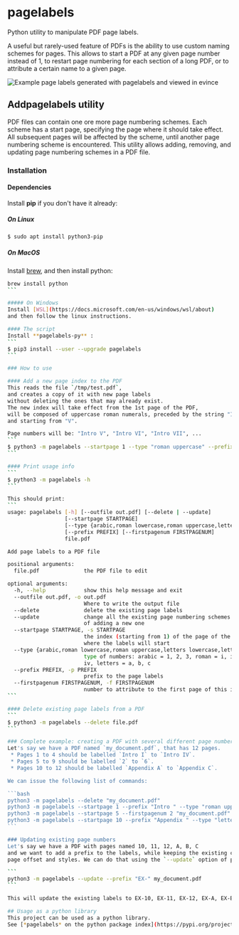 # pagelabels
Python utility to manipulate PDF page labels.

A useful but rarely-used feature of PDFs is the ability to use
custom naming schemes for pages. This allows to start a PDF at
any given page number instead of 1, to restart page numbering 
for each section of a long PDF, or to attribute a certain name
to a given page.

![Example page labels generated with pagelabels and viewed in evince](https://user-images.githubusercontent.com/552629/48559767-88368380-e8ec-11e8-827c-068c1d34c588.png)

## Addpagelabels utility
PDF files can contain one ore more page numbering schemes.
Each scheme has a start page, specifying the page where it should take
effect. All subsequent pages will be affected by the scheme,
until another page numbering scheme is encountered.
This utility allows adding, removing, and updating page numbering schemes
in a PDF file.

### Installation
#### Dependencies

Install **pip** if you don't have it already:
##### On Linux
```bash
$ sudo apt install python3-pip
```

##### On MacOS
Install [brew](https://brew.sh/), and then install python:

````bash
brew install python
```

##### On Windows
Install [WSL](https://docs.microsoft.com/en-us/windows/wsl/about)
and then follow the linux instructions.

#### The script
Install **pagelabels-py** :
```
$ pip3 install --user --upgrade pagelabels 
```

### How to use

#### Add a new page index to the PDF
This reads the file `/tmp/test.pdf`,
and creates a copy of it with new page labels
without deleting the ones that may already exist.
The new index will take effect from the 1st page of the PDF,
will be composed of uppercase roman numerals, preceded by the string "Intro ",
and starting from "V".

Page numbers will be: "Intro V", "Intro VI", "Intro VII", ...
```
$ python3 -m pagelabels --startpage 1 --type "roman uppercase" --prefix "Intro " --firstpagenum 5 --outfile /tmp/new.pdf /tmp/test.pdf
```

#### Print usage info
```
$ python3 -m pagelabels -h
```

This should print:
```
usage: pagelabels [-h] [--outfile out.pdf] [--delete | --update]
                  [--startpage STARTPAGE]
                  [--type {arabic,roman lowercase,roman uppercase,letters lowercase,letters uppercase}]
                  [--prefix PREFIX] [--firstpagenum FIRSTPAGENUM]
                  file.pdf

Add page labels to a PDF file

positional arguments:
  file.pdf              the PDF file to edit

optional arguments:
  -h, --help            show this help message and exit
  --outfile out.pdf, -o out.pdf
                        Where to write the output file
  --delete              delete the existing page labels
  --update              change all the existing page numbering schemes instead
                        of adding a new one
  --startpage STARTPAGE, -s STARTPAGE
                        the index (starting from 1) of the page of the PDF
                        where the labels will start
  --type {arabic,roman lowercase,roman uppercase,letters lowercase,letters uppercase}, -t {arabic,roman lowercase,roman uppercase,letters lowercase,letters uppercase}
                        type of numbers: arabic = 1, 2, 3, roman = i, ii, iii,
                        iv, letters = a, b, c
  --prefix PREFIX, -p PREFIX
                        prefix to the page labels
  --firstpagenum FIRSTPAGENUM, -f FIRSTPAGENUM
                        number to attribute to the first page of this index
```

#### Delete existing page labels from a PDF
```
$ python3 -m pagelabels --delete file.pdf
```

### Complete example: creating a PDF with several different page numbering styles
Let's say we have a PDF named `my_document.pdf`, that has 12 pages.
 * Pages 1 to 4 should be labelled `Intro I` to `Intro IV`.
 * Pages 5 to 9 should be labelled `2` to `6`.
 * Pages 10 to 12 should be labelled `Appendix A` to `Appendix C`.

We can issue the following list of commands:

```bash
python3 -m pagelabels --delete "my_document.pdf"
python3 -m pagelabels --startpage 1 --prefix "Intro " --type "roman uppercase" "my_document.pdf"
python3 -m pagelabels --startpage 5 --firstpagenum 2 "my_document.pdf"
python3 -m pagelabels --startpage 10 --prefix "Appendix " --type "letters uppercase" "my_document.pdf"
```

### Updating existing page numbers
Let's say we have a PDF with pages named 10, 11, 12, A, B, C
and we want to add a prefix to the labels, while keeping the existing custom
page offset and styles. We can do that using the `--update` option of pagelabels:

```
python3 -m pagelabels --update --prefix "EX-" my_document.pdf
```

This will update the existing labels to EX-10, EX-11, EX-12, EX-A, EX-B, EX-C.

## Usage as a python library
This project can be used as a python library.
See [*pagelabels* on the python package index](https://pypi.org/project/pagelabels/).
